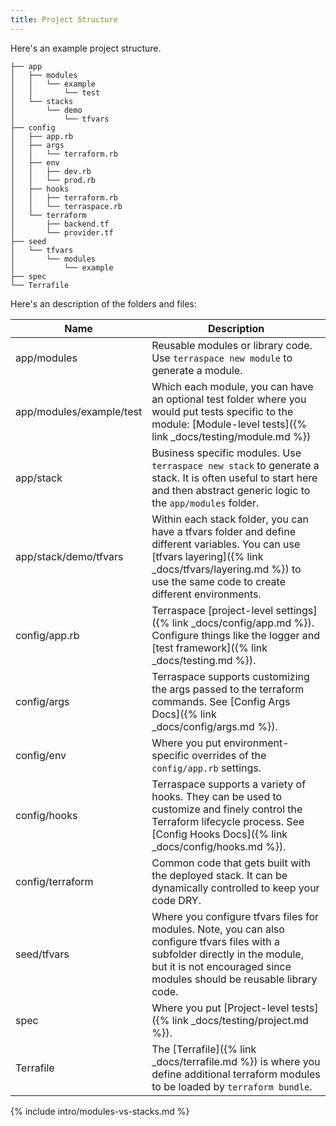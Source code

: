 ```yaml
---
title: Project Structure
---
```


Here's an example project structure.

    ├── app
    │   ├── modules
    │   │   └── example
    │   │       └── test
    │   └── stacks
    │       └── demo
    │           └── tfvars
    ├── config
    │   ├── app.rb
    │   ├── args
    │   │   └── terraform.rb
    │   ├── env
    │   │   ├── dev.rb
    │   │   └── prod.rb
    │   ├── hooks
    │   │   ├── terraform.rb
    │   │   └── terraspace.rb
    │   └── terraform
    │       ├── backend.tf
    │       └── provider.tf
    ├── seed
    │   └── tfvars
    │       └── modules
    │           └── example
    ├── spec
    └── Terrafile

Here's an description of the folders and files:

Name | Description
---|---
app/modules | Reusable modules or library code. Use `terraspace new module` to generate a module.
app/modules/example/test | Which each module, you can have an optional test folder where you would put tests specific to the module: [Module-level tests]({% link _docs/testing/module.md %})
app/stack | Business specific modules. Use `terraspace new stack` to generate a stack. It is often useful to start here and then abstract generic logic to the `app/modules` folder.
app/stack/demo/tfvars | Within each stack folder, you can have a tfvars folder and define different variables. You can use [tfvars layering]({% link _docs/tfvars/layering.md %}) to use the same code to create different environments.
config/app.rb | Terraspace [project-level settings]({% link _docs/config/app.md %}). Configure things like the logger and [test framework]({% link _docs/testing.md %}).
config/args | Terraspace supports customizing the args passed to the terraform commands. See [Config Args Docs]({% link _docs/config/args.md %}).
config/env | Where you put environment-specific overrides of the `config/app.rb` settings.
config/hooks | Terraspace supports a variety of hooks. They can be used to customize and finely control the Terraform lifecycle process. See [Config Hooks Docs]({% link _docs/config/hooks.md %}).
config/terraform | Common code that gets built with the deployed stack. It can be dynamically controlled to keep your code DRY.
seed/tfvars | Where you configure tfvars files for modules.  Note, you can also configure tfvars files with a subfolder directly in the module, but it is not encouraged since modules should be reusable library code.
spec | Where you put [Project-level tests]({% link _docs/testing/project.md %}).
Terrafile | The [Terrafile]({% link _docs/terrafile.md %}) is where you define additional terraform modules to be loaded by `terraform bundle`.


{% include intro/modules-vs-stacks.md %}
